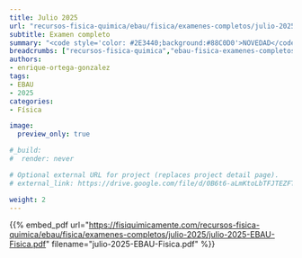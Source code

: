 ```yaml
---
title: Julio 2025
url: "recursos-fisica-quimica/ebau/fisica/examenes-completos/julio-2025"
subtitle: Examen completo
summary: "<code style='color: #2E3440;background:#88C0D0'>NOVEDAD</code><br>Examen completo de EBAU Física."  # Add a page description.
breadcrumbs: ["recursos-fisica-quimica","ebau-fisica-examenes-completos"]
authors:
- enrique-ortega-gonzalez
tags:
- EBAU
- 2025
categories:
- Física

image:
  preview_only: true

#_build:
#  render: never

# Optional external URL for project (replaces project detail page).
# external_link: https://drive.google.com/file/d/0B6t6-aLmKtoLbTFJTEZFT0FLaGM/view

weight: 2
---
```


{{% embed_pdf url="https://fisiquimicamente.com/recursos-fisica-quimica/ebau/fisica/examenes-completos/julio-2025/julio-2025-EBAU-Fisica.pdf" filename="julio-2025-EBAU-Fisica.pdf" %}}
